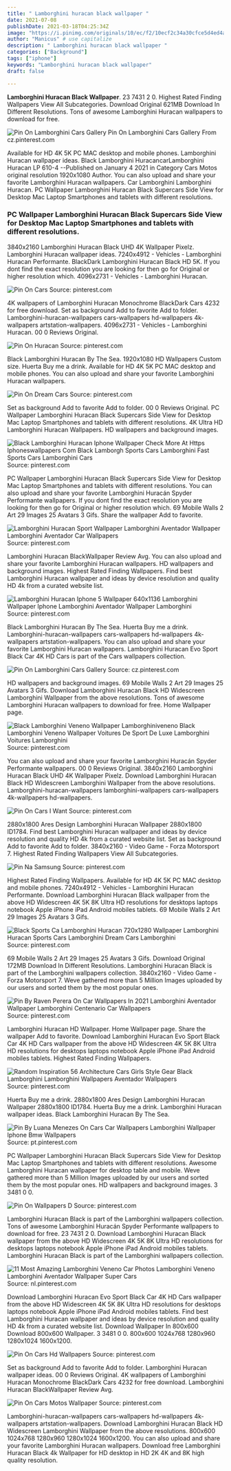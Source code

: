 ```yaml
---
title: " Lamborghini huracan black wallpaper "
date: 2021-07-08
publishDate: 2021-03-18T04:25:34Z
image: "https://i.pinimg.com/originals/10/ec/f2/10ecf2c34a30cfce5d4ed4a65bada9f7.jpg"
author: "Manicus" # use capitalize
description: " Lamborghini huracan black wallpaper "
categories: ["Background"]
tags: ["iphone"]
keywords: "Lamborghini huracan black wallpaper"
draft: false

---
```



**Lamborghini Huracan Black Wallpaper**. 23 7431 2 0. Highest Rated Finding Wallpapers View All Subcategories. Download Original 621MB Download In Different Resolutions. Tons of awesome Lamborghini Huracan wallpapers to download for free.

![Pin On Lamborghini Cars Gallery](https://i.pinimg.com/originals/c7/ad/d7/c7add77d5a3569c52ab2990dacd8f9e8.jpg "Pin On Lamborghini Cars Gallery")
Pin On Lamborghini Cars Gallery From cz.pinterest.com


Available for HD 4K 5K PC MAC desktop and mobile phones. Lamborghini Huracan wallpaper ideas. Black Lamborghini HuracancarLamborghini Huracan LP 610-4 --Published on January 4 2021 in Category Cars Motos original resolution 1920x1080 Author. You can also upload and share your favorite Lamborghini Huracan wallpapers. Car Lamborghini Lamborghini Huracan. PC Wallpaper Lamborghini Huracan Black Supercars Side View for Desktop Mac Laptop Smartphones and tablets with different resolutions.

### PC Wallpaper Lamborghini Huracan Black Supercars Side View for Desktop Mac Laptop Smartphones and tablets with different resolutions.

3840x2160 Lamborghini Huracan Black UHD 4K Wallpaper Pixelz. Lamborghini Huracan wallpaper ideas. 7240x4912 - Vehicles - Lamborghini Huracan Performante. BlackDark Lamborghini Huracan Black HD 5K. If you dont find the exact resolution you are looking for then go for Original or higher resolution which. 4096x2731 - Vehicles - Lamborghini Huracan.


![Pin On Cars](https://i.pinimg.com/originals/4e/3d/be/4e3dbe337d7840d593390b4ecd0bc648.jpg "Pin On Cars")
Source: pinterest.com

4K wallpapers of Lamborghini Huracan Monochrome BlackDark Cars 4232 for free download. Set as background Add to favorite Add to folder. Lamborghini-huracan-wallpapers cars-wallpapers hd-wallpapers 4k-wallpapers artstation-wallpapers. 4096x2731 - Vehicles - Lamborghini Huracan. 00 0 Reviews Original.

![Pin On Huracan](https://i.pinimg.com/originals/a5/34/d8/a534d8ba177805fc9cfbe7aee8dce578.jpg "Pin On Huracan")
Source: pinterest.com

Black Lamborghini Huracan By The Sea. 1920x1080 HD Wallpapers Custom size. Huerta Buy me a drink. Available for HD 4K 5K PC MAC desktop and mobile phones. You can also upload and share your favorite Lamborghini Huracan wallpapers.

![Pin On Dream Cars](https://i.pinimg.com/originals/38/40/74/384074c34dac7872e9ce3d904784e05b.jpg "Pin On Dream Cars")
Source: pinterest.com

Set as background Add to favorite Add to folder. 00 0 Reviews Original. PC Wallpaper Lamborghini Huracan Black Supercars Side View for Desktop Mac Laptop Smartphones and tablets with different resolutions. 4K Ultra HD Lamborghini Huracan Wallpapers. HD wallpapers and background images.

![Black Lamborghini Huracan Iphone Wallpaper Check More At Https Iphoneswallpapers Com Black Lamborgh Sports Cars Lamborghini Fast Sports Cars Lamborghini Cars](https://i.pinimg.com/originals/61/7e/93/617e9337cdffb8944262c590f7bea6f1.jpg "Black Lamborghini Huracan Iphone Wallpaper Check More At Https Iphoneswallpapers Com Black Lamborgh Sports Cars Lamborghini Fast Sports Cars Lamborghini Cars")
Source: pinterest.com

PC Wallpaper Lamborghini Huracan Black Supercars Side View for Desktop Mac Laptop Smartphones and tablets with different resolutions. You can also upload and share your favorite Lamborghini Huracán Spyder Performante wallpapers. If you dont find the exact resolution you are looking for then go for Original or higher resolution which. 69 Mobile Walls 2 Art 29 Images 25 Avatars 3 Gifs. Share the wallpaper Add to favorite.

![Lamborghini Huracan Sport Wallpaper Lamborghini Aventador Wallpaper Lamborghini Aventador Car Wallpapers](https://i.pinimg.com/600x315/fc/9b/65/fc9b65acd31f43cf2020a0182fce3ef6.jpg "Lamborghini Huracan Sport Wallpaper Lamborghini Aventador Wallpaper Lamborghini Aventador Car Wallpapers")
Source: pinterest.com

Lamborghini Huracan BlackWallpaper Review Avg. You can also upload and share your favorite Lamborghini Huracan wallpapers. HD wallpapers and background images. Highest Rated Finding Wallpapers. Find best Lamborghini Huracan wallpaper and ideas by device resolution and quality HD 4k from a curated website list.

![Lamborghini Huracan Iphone 5 Wallpaper 640x1136 Lamborghini Wallpaper Iphone Lamborghini Aventador Wallpaper Lamborghini](https://i.pinimg.com/originals/e6/b3/ec/e6b3ece98de69e30bf6fdbd18103650e.png "Lamborghini Huracan Iphone 5 Wallpaper 640x1136 Lamborghini Wallpaper Iphone Lamborghini Aventador Wallpaper Lamborghini")
Source: pinterest.com

Black Lamborghini Huracan By The Sea. Huerta Buy me a drink. Lamborghini-huracan-wallpapers cars-wallpapers hd-wallpapers 4k-wallpapers artstation-wallpapers. You can also upload and share your favorite Lamborghini Huracan wallpapers. Lamborghini Huracan Evo Sport Black Car 4K HD Cars is part of the Cars wallpapers collection.

![Pin On Lamborghini Cars Gallery](https://i.pinimg.com/originals/c7/ad/d7/c7add77d5a3569c52ab2990dacd8f9e8.jpg "Pin On Lamborghini Cars Gallery")
Source: cz.pinterest.com

HD wallpapers and background images. 69 Mobile Walls 2 Art 29 Images 25 Avatars 3 Gifs. Download Lamborghini Huracan Black HD Widescreen Lamborghini Wallpaper from the above resolutions. Tons of awesome Lamborghini Huracan wallpapers to download for free. Home Wallpaper page.

![Black Lamborghini Veneno Wallpaper Lamborghiniveneno Black Lamborghini Veneno Wallpaper Voitures De Sport De Luxe Lamborghini Voitures Lamborghini](https://i.pinimg.com/originals/2a/1a/f2/2a1af249881a0e23d24db638cdbe4cc2.jpg "Black Lamborghini Veneno Wallpaper Lamborghiniveneno Black Lamborghini Veneno Wallpaper Voitures De Sport De Luxe Lamborghini Voitures Lamborghini")
Source: pinterest.com

You can also upload and share your favorite Lamborghini Huracán Spyder Performante wallpapers. 00 0 Reviews Original. 3840x2160 Lamborghini Huracan Black UHD 4K Wallpaper Pixelz. Download Lamborghini Huracan Black HD Widescreen Lamborghini Wallpaper from the above resolutions. Lamborghini-huracan-wallpapers lamborghini-wallpapers cars-wallpapers 4k-wallpapers hd-wallpapers.

![Pin On Cars I Want](https://i.pinimg.com/originals/ed/27/cd/ed27cda43f74dd17ee58b525ea569a9f.jpg "Pin On Cars I Want")
Source: pinterest.com

2880x1800 Ares Design Lamborghini Huracan Wallpaper 2880x1800 ID1784. Find best Lamborghini Huracan wallpaper and ideas by device resolution and quality HD 4k from a curated website list. Set as background Add to favorite Add to folder. 3840x2160 - Video Game - Forza Motorsport 7. Highest Rated Finding Wallpapers View All Subcategories.

![Pin Na Samsung](https://i.pinimg.com/originals/66/ac/71/66ac71deb978ee23d50dd175f50d76b3.jpg "Pin Na Samsung")
Source: pinterest.com

Highest Rated Finding Wallpapers. Available for HD 4K 5K PC MAC desktop and mobile phones. 7240x4912 - Vehicles - Lamborghini Huracan Performante. Download Lamborghini Huracan Black wallpaper from the above HD Widescreen 4K 5K 8K Ultra HD resolutions for desktops laptops notebook Apple iPhone iPad Android mobiles tablets. 69 Mobile Walls 2 Art 29 Images 25 Avatars 3 Gifs.

![Black Sports Ca Lamborghini Huracan 720x1280 Wallpaper Lamborghini Huracan Sports Cars Lamborghini Dream Cars Lamborghini](https://i.pinimg.com/736x/af/46/a2/af46a2e6e570936d2c3317d1d01e1ebb.jpg "Black Sports Ca Lamborghini Huracan 720x1280 Wallpaper Lamborghini Huracan Sports Cars Lamborghini Dream Cars Lamborghini")
Source: pinterest.com

69 Mobile Walls 2 Art 29 Images 25 Avatars 3 Gifs. Download Original 172MB Download In Different Resolutions. Lamborghini Huracan Black is part of the Lamborghini wallpapers collection. 3840x2160 - Video Game - Forza Motorsport 7. Weve gathered more than 5 Million Images uploaded by our users and sorted them by the most popular ones.

![Pin By Raven Perera On Car Wallpapers In 2021 Lamborghini Aventador Wallpaper Lamborghini Centenario Car Wallpapers](https://i.pinimg.com/736x/ac/a9/dc/aca9dcd29f46a269a4a42cbd0e5502c1.jpg "Pin By Raven Perera On Car Wallpapers In 2021 Lamborghini Aventador Wallpaper Lamborghini Centenario Car Wallpapers")
Source: pinterest.com

Lamborghini Huracan HD Wallpaper. Home Wallpaper page. Share the wallpaper Add to favorite. Download Lamborghini Huracan Evo Sport Black Car 4K HD Cars wallpaper from the above HD Widescreen 4K 5K 8K Ultra HD resolutions for desktops laptops notebook Apple iPhone iPad Android mobiles tablets. Highest Rated Finding Wallpapers.

![Random Inspiration 56 Architecture Cars Girls Style Gear Black Lamborghini Lamborghini Wallpapers Aventador Wallpapers](https://i.pinimg.com/originals/ed/76/a3/ed76a3cd973d4f8896de8ccbd90ea83a.jpg "Random Inspiration 56 Architecture Cars Girls Style Gear Black Lamborghini Lamborghini Wallpapers Aventador Wallpapers")
Source: pinterest.com

Huerta Buy me a drink. 2880x1800 Ares Design Lamborghini Huracan Wallpaper 2880x1800 ID1784. Huerta Buy me a drink. Lamborghini Huracan wallpaper ideas. Black Lamborghini Huracan By The Sea.

![Pin By Luana Menezes On Cars Car Wallpapers Lamborghini Wallpaper Iphone Bmw Wallpapers](https://i.pinimg.com/originals/13/ba/2a/13ba2a8d65c363ee838ec42453dc2ff5.jpg "Pin By Luana Menezes On Cars Car Wallpapers Lamborghini Wallpaper Iphone Bmw Wallpapers")
Source: pt.pinterest.com

PC Wallpaper Lamborghini Huracan Black Supercars Side View for Desktop Mac Laptop Smartphones and tablets with different resolutions. Awesome Lamborghini Huracan wallpaper for desktop table and mobile. Weve gathered more than 5 Million Images uploaded by our users and sorted them by the most popular ones. HD wallpapers and background images. 3 3481 0 0.

![Pin On Wallpapers D](https://i.pinimg.com/originals/76/98/cc/7698cc24f837899196bccc58438e77a1.jpg "Pin On Wallpapers D")
Source: pinterest.com

Lamborghini Huracan Black is part of the Lamborghini wallpapers collection. Tons of awesome Lamborghini Huracán Spyder Performante wallpapers to download for free. 23 7431 2 0. Download Lamborghini Huracan Black wallpaper from the above HD Widescreen 4K 5K 8K Ultra HD resolutions for desktops laptops notebook Apple iPhone iPad Android mobiles tablets. Lamborghini Huracan Black is part of the Lamborghini wallpapers collection.

![11 Most Amazing Lamborghini Veneno Car Photos Lamborghini Veneno Lamborghini Aventador Wallpaper Super Cars](https://i.pinimg.com/originals/d5/5f/92/d55f9254d763bd7319a00e4eed808f10.jpg "11 Most Amazing Lamborghini Veneno Car Photos Lamborghini Veneno Lamborghini Aventador Wallpaper Super Cars")
Source: nl.pinterest.com

Download Lamborghini Huracan Evo Sport Black Car 4K HD Cars wallpaper from the above HD Widescreen 4K 5K 8K Ultra HD resolutions for desktops laptops notebook Apple iPhone iPad Android mobiles tablets. Find best Lamborghini Huracan wallpaper and ideas by device resolution and quality HD 4k from a curated website list. Download Wallpaper In 800x600 Download 800x600 Wallpaper. 3 3481 0 0. 800x600 1024x768 1280x960 1280x1024 1600x1200.

![Pin On Cars Hd Wallpapers](https://i.pinimg.com/originals/4b/29/ee/4b29eedbf441a964a03f52bb578dbf44.jpg "Pin On Cars Hd Wallpapers")
Source: pinterest.com

Set as background Add to favorite Add to folder. Lamborghini Huracan wallpaper ideas. 00 0 Reviews Original. 4K wallpapers of Lamborghini Huracan Monochrome BlackDark Cars 4232 for free download. Lamborghini Huracan BlackWallpaper Review Avg.

![Pin On Cars Motos Wallpaper](https://i.pinimg.com/originals/10/ec/f2/10ecf2c34a30cfce5d4ed4a65bada9f7.jpg "Pin On Cars Motos Wallpaper")
Source: pinterest.com

Lamborghini-huracan-wallpapers cars-wallpapers hd-wallpapers 4k-wallpapers artstation-wallpapers. Download Lamborghini Huracan Black HD Widescreen Lamborghini Wallpaper from the above resolutions. 800x600 1024x768 1280x960 1280x1024 1600x1200. You can also upload and share your favorite Lamborghini Huracan wallpapers. Download free Lamborghini Huracan Black 4k Wallpaper for HD desktop in HD 2K 4K and 8K high quality resolution.

